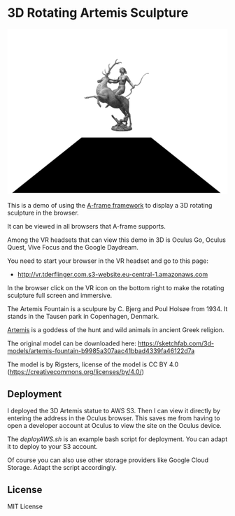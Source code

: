 3D Rotating Artemis Sculpture
=============================

![Rotating Artemis sculpture](./rotating-sculpture.png)

This is a demo of using the [A-frame framework](https://aframe.io) to display a 3D rotating sculpture in the browser.

It can be viewed in all browsers that A-frame supports. 

Among the VR headsets that can view this demo in 3D is Oculus Go, Oculus Quest, Vive Focus and the Google Daydream.

You need to start your browser in the VR headset and go to this page:

* http://vr.tderflinger.com.s3-website.eu-central-1.amazonaws.com

In the browser click on the VR icon on the bottom right to make the rotating sculpture full screen and immersive.

The Artemis Fountain is a sculpure by C. Bjerg and Poul Holsøe from 1934. It stands in the Tausen park in Copenhagen, Denmark.

[Artemis](https://en.wikipedia.org/wiki/Artemis) is a goddess of the hunt and wild animals in ancient Greek religion.

The original model can be downloaded here: https://sketchfab.com/3d-models/artemis-fountain-b9985a307aac41bbad4339fa46122d7a

The model is by Rigsters, license of the model is CC BY 4.0 (https://creativecommons.org/licenses/by/4.0/)


## Deployment

I deployed the 3D Artemis statue to AWS S3. Then I can view it directly by entering the address in the Oculus browser.
This saves me from having to open a developer account at Oculus to view the site on the Oculus device.

The *deployAWS.sh* is an example bash script for deployment. You can adapt it to deploy to your S3 account.

Of course you can also use other storage providers like Google Cloud Storage. Adapt the script accordingly.


## License

MIT License